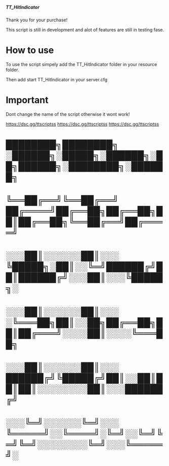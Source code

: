 ##### TT_HitIndicator #####

Thank you for your purchase!

This script is still in development and alot of features are still in testing fase.


# How to use
To use the script simpely add the TT_HitIndicator folder in your resource folder.

Then add start TT_HitIndicator in your server.cfg


# Important
Dont change the name of the script otherwise it wont work!

https://dsc.gg/ttscriptss
https://dsc.gg/ttscriptss
https://dsc.gg/ttscriptss



# ████████╗████████╗  ░██████╗░█████╗░██████╗░██╗██████╗░████████╗░██████╗ # 
# ╚══██╔══╝╚══██╔══╝  ██╔════╝██╔══██╗██╔══██╗██║██╔══██╗╚══██╔══╝██╔════╝ # 
# ░░░██║░░░░░░██║░░░  ╚█████╗░██║░░╚═╝██████╔╝██║██████╔╝░░░██║░░░╚█████╗░ #
# ░░░██║░░░░░░██║░░░  ░╚═══██╗██║░░██╗██╔══██╗██║██╔═══╝░░░░██║░░░░╚═══██╗ # 
# ░░░██║░░░░░░██║░░░  ██████╔╝╚█████╔╝██║░░██║██║██║░░░░░░░░██║░░░██████╔╝ #
# ░░░╚═╝░░░░░░╚═╝░░░  ╚═════╝░░╚════╝░╚═╝░░╚═╝╚═╝╚═╝░░░░░░░░╚═╝░░░╚═════╝░ #

